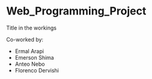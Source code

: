 # Web_Programming_Project
Title in the workings

Co-worked by:
- Ermal Arapi
- Emerson Shima
- Anteo Nebo
- Florenco Dervishi
